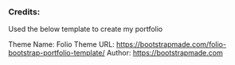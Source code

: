 

### Credits:

Used the below template to create my portfolio

Theme Name: Folio
Theme URL: https://bootstrapmade.com/folio-bootstrap-portfolio-template/
Author: https://bootstrapmade.com



